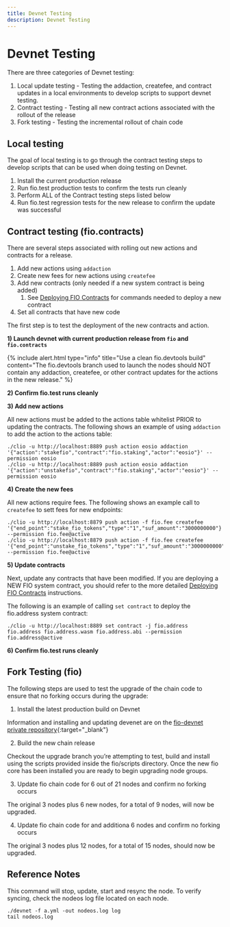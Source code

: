 ```yaml
---
title: Devnet Testing
description: Devnet Testing
---
```


# Devnet Testing

There are three categories of Devnet testing:

1. Local update testing - Testing the addaction, createfee, and contract updates in a local environments to develop scripts to support devnet testing.
2. Contract testing - Testing all new contract actions associated with the rollout of the release
3. Fork testing - Testing the incremental rollout of chain code

## Local testing

The goal of local testing is to go through the contract testing steps to develop scripts that can be used when doing testing on Devnet. 

1. Install the current production release
2. Run fio.test production tests to confirm the tests run cleanly
3. Perform ALL of the Contract testing steps listed below
4. Run fio.test regression tests for the new release to confirm the update was successful

## Contract testing (fio.contracts)

There are several steps associated with rolling out new actions and contracts for a release. 

1. Add new actions using `addaction`
2. Create new fees for new actions using `createfee`
3. Add new contracts (only needed if a new system contract is being added)
   1. See [Deploying FIO Contracts]({{site.baseurl}}/docs/developers/contract-deploying) for commands needed to deploy a new contract
4. Set all contracts that have new code

The first step is to test the deployment of the new contracts and action.

**1) Launch devnet with current production release from `fio` and `fio.contracts`**

{% include alert.html type="info" title="Use a clean fio.devtools build" content="The fio.devtools branch used to launch the nodes should NOT contain any addaction, createfee, or other contract updates for the actions in the new release." %}

**2) Confirm fio.test runs cleanly**

**3) Add new actions**

All new actions must be added to the actions table whitelist PRIOR to updating the contracts. The following shows an example of using `addaction` to add the action to the actions table:

```
./clio -u http://localhost:8889 push action eosio addaction '{"action":"stakefio","contract":"fio.staking","actor":"eosio"}' --permission eosio
./clio -u http://localhost:8889 push action eosio addaction '{"action":"unstakefio","contract":"fio.staking","actor":"eosio"}' --permission eosio
```

**4) Create the new fees**

All new actions require fees. The following shows an example call to `createfee` to sett fees for new endpoints:

```
./clio -u http://localhost:8879 push action -f fio.fee createfee '{"end_point":"stake_fio_tokens","type":"1","suf_amount":"3000000000"}' --permission fio.fee@active
./clio -u http://localhost:8879 push action -f fio.fee createfee '{"end_point":"unstake_fio_tokens","type":"1","suf_amount":"3000000000"}' --permission fio.fee@active
```

**5) Update contracts**

Next, update any contracts that have been modified. If you are deploying a NEW FIO system contract, you should refer to the more detailed [Deploying FIO Contracts]({{site.baseurl}}/docs/developers/contract-deploying) instructions.

The following is an example of calling `set contract` to deploy the fio.address system contract:

```
./clio -u http://localhost:8889 set contract -j fio.address fio.address fio.address.wasm fio.address.abi --permission fio.address@active
```

**6) Confirm fio.test runs cleanly**


## Fork Testing (fio)

The following steps are used to test the upgrade of the chain code to ensure that no forking occurs during the upgrade:

1) Install the latest production build on Devnet

Information and installing and updating devenet are on the [fio-devnet private repository](https://github.com/dapixio/fio-devnet){:target="_blank"}

2) Build the new chain release

Checkout the upgrade branch you’re attempting to test, build and install using the scripts provided inside the fio/scripts directory. Once the new fio core has been installed you are ready to begin upgrading node groups.

3) Update fio chain code for 6 out of 21 nodes and confirm no forking occurs

The original 3 nodes plus 6 new nodes, for a total of 9 nodes, will now be upgraded.

4) Update fio chain code for and additiona 6 nodes and confirm no forking occurs

The original 3 nodes plus 12 nodes, for a total of 15 nodes, should now be upgraded.


## Reference Notes

This command will stop, update, start and resync the node. To verify syncing, check the nodeos log file located on each node. 

```
./devnet -f a.yml -out nodeos.log log
tail nodeos.log
```